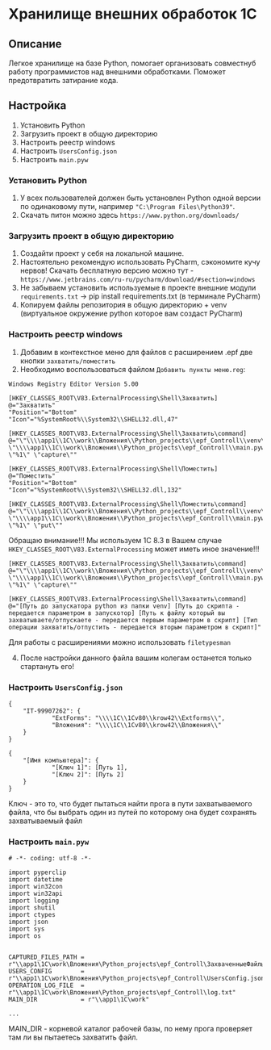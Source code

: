 # Хранилище внешних обработок 1С

## Описание

Легкое хранилище на базе Python, помогает организовать совместнуб работу программистов над
внешними обработками. Поможет предотвратить затирание кода.

## Настройка

1. Установить Python 
2. Загрузить проект в общую директорию
3. Настроить реестр windows  
4. Настроить ```UsersConfig.json```
5. Настроить ```main.pyw```

### Установить Python

1. У всех пользователей должен быть установлен Python одной версии по одинаковому пути, например ```"C:\Program Files\Python39"```.
2. Скачать питон можно здесь ```https://www.python.org/downloads/```

### Загрузить проект в общую директорию

1. Создайти проект у себя на локальной машине.
2. Настоятельно рекомендую использовать PyCharm, сэкономите кучу нервов! Скачать бесплатную версию можно тут - ```https://www.jetbrains.com/ru-ru/pycharm/download/#section=windows```
3. Не забываем установить используемые в проекте внешние модули ```requirements.txt``` -> pip install requirements.txt (в терминале PyCharm)
4. Копируем файлы репозитория в общую директорию + venv (виртуальное окружение python которое вам создаст PyCharm)

### Настроить реестр windows

1. Добавим в контекстное меню для файлов с расширением .epf две кнопки ```захватить/поместить```
2. Необходимо воспользоваться файлом ```Добавить пункты меню.reg```:
```
Windows Registry Editor Version 5.00

[HKEY_CLASSES_ROOT\V83.ExternalProcessing\Shell\Захватить]
@="Захватить"
"Position"="Bottom"
"Icon"="%SystemRoot%\\System32\\SHELL32.dll,47"

[HKEY_CLASSES_ROOT\V83.ExternalProcessing\Shell\Захватить\command]
@="\"\\\\app1\\1C\\work\\Вложения\\Python_projects\\epf_Controll\\venv\\Scripts\\pythonw.exe\" \"\\\\app1\\1C\\work\\Вложения\\Python_projects\\epf_Controll\\main.pyw\" \"%1\" \"capture\""

[HKEY_CLASSES_ROOT\V83.ExternalProcessing\Shell\Поместить]
@="Поместить"
"Position"="Bottom"
"Icon"="%SystemRoot%\\System32\\SHELL32.dll,132"

[HKEY_CLASSES_ROOT\V83.ExternalProcessing\Shell\Поместить\command]
@="\"\\\\app1\\1C\\work\\Вложения\\Python_projects\\epf_Controll\\venv\\Scripts\\pythonw.exe\" \"\\\\app1\\1C\\work\\Вложения\\Python_projects\\epf_Controll\\main.pyw\" \"%1\" \"put\""
```
Обращаю внимание!!! Мы используем 1С 8.3 в Вашем случае ```HKEY_CLASSES_ROOT\V83.ExternalProcessing``` может иметь иное значение!!!

``` 
[HKEY_CLASSES_ROOT\V83.ExternalProcessing\Shell\Захватить\command]
@="\"\\\\app1\\1C\\work\\Вложения\\Python_projects\\epf_Controll\\venv\\Scripts\\pythonw.exe\" \"\\\\app1\\1C\\work\\Вложения\\Python_projects\\epf_Controll\\main.pyw\" \"%1\" \"capture\""

[HKEY_CLASSES_ROOT\V83.ExternalProcessing\Shell\Захватить\command]
@="[Путь до запускатора python из папки venv] [Путь до скрипта - передается параметром в запускотор] [Путь к файлу который вы захватываете/отпускаете - передается первым параметром в скрипт] [Тип операции захватить/отпустить - передается вторым параметром в скрипт]"

```
Для работы с расширениями можно использовать ```filetypesman```

4. После настройки данного файла вашим колегам останется только стартануть его! 

### Настроить ```UsersConfig.json```

```
{
    "IT-99907262": {
            "ExtForms": "\\\\1C\\1Cv80\\krow42\\Extforms\\",
            "Вложения": "\\\\1C\\1Cv80\\krow42\\Вложения\\"
    }
}

{
    "[Имя компьютера]": {
            "[Ключ 1]": [Путь 1],
            "[Ключ 2]": [Путь 2]
    }
}
```
Ключ - это то, что будет пытаться найти прога в пути захватываемого файла, что бы выбрать один из путей по которому она будет сохранять захватываемый файл

### Настроить ```main.pyw```

```
# -*- coding: utf-8 -*-

import pyperclip
import datetime
import win32con
import win32api
import logging
import shutil
import ctypes
import json
import sys
import os


CAPTURED_FILES_PATH = r"\\app1\1C\work\Вложения\Python_projects\epf_Controll\ЗахваченныеФайлы.json"
USERS_CONFIG        = r"\\app1\1C\work\Вложения\Python_projects\epf_Controll\UsersConfig.json"
OPERATION_LOG_FILE  = r"\\app1\1C\work\Вложения\Python_projects\epf_Controll\log.txt"
MAIN_DIR            = r"\\app1\1C\work"

...
```
MAIN_DIR - корневой каталог рабочей базы, по нему прога проверяет там ли вы пытаетесь захватить файл.

